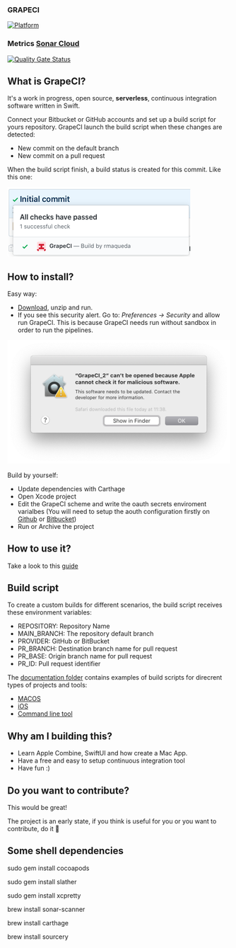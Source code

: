 ### GRAPECI

[![Platform](https://img.shields.io/badge/platform-macos-brightgreen.svg)](https://github.com/rmaqueda/OpenWeather)

### Metrics [Sonar Cloud](https://sonarcloud.io/dashboard?id=GrapeCI)

[![Quality Gate Status](https://sonarcloud.io/api/project_badges/measure?project=rmaqueda_GrapeCI&metric=alert_status)](https://sonarcloud.io/dashboard?id=rmaqueda_GrapeCI)


## What is GrapeCI?

It's a work in progress, open source, **serverless**, continuous integration software written in Swift.

Connect your Bitbucket or GitHub accounts and set up a build script for yours repository.
GrapeCI launch the build script when these changes are detected:

* New commit on the default branch
* New commit on a pull request

When the build script finish, a build status is created for this commit. 
Like this one: 

![](./Documentation/ScreenShots/Commit_Status.png)

## How to install?

Easy way:

* [Download](https://raw.githubusercontent.com/rmaqueda/GrapeCI/develop/Archive/GrapeCI-1.0.0.zip), unzip and run.
* If you see this security alert. Go to: *Preferences -> Security* and allow run GrapeCI.
This is because GrapeCI needs run without sandbox in order to run the pipelines.

	
![](./Documentation/ScreenShots/SecurityAlert.png)	

Build by yourself:

* Update dependencies with Carthage
* Open Xcode project
* Edit the GrapeCI scheme and write the oauth secrets enviroment varialbes (You will need to setup the aouth configuration firstly on [Github](https://github.com/settings/applications/new) or [Bitbucket](https://developer.atlassian.com/cloud/bitbucket/oauth-2/))
* Run or Archive the project

## How to use it?

Take a look to this [guide](./Documentation/HowToUseIt.md)

## Build script

To create a custom builds for different scenarios, the build script receives these environment variables:

* REPOSITORY: Repository Name
* MAIN_BRANCH: The repository default branch 
* PROVIDER: GitHub or BitBucket
* PR_BRANCH: Destination branch name for pull request
* PR_BASE: Origin branch name for pull request
* PR_ID: Pull request identifier

The [documentation folder](./Documentation/PipelineExamples/) contains examples of build scripts for direcrent types of projects and tools:

* [MACOS](./Documentation/PipelineExamples/GrapeCI.sh)
* [iOS](./Documentation/PipelineExamples/OpenWeather.sh)
* [Command line tool](./Documentation/PipelineExamples/CryptoParrot.sh)


## Why am I building this?

* Learn Apple Combine, SwiftUI and how create a Mac App.
* Have a free and easy to setup continuous integration tool
* Have fun :)


## Do you want to contribute?

This would be great!

The project is an early state, if you think is useful for you or you want to contribute, do it 💪



## Some shell dependencies

sudo gem install cocoapods

sudo gem install slather

sudo gem install xcpretty

brew install sonar-scanner

brew install carthage

brew install sourcery
